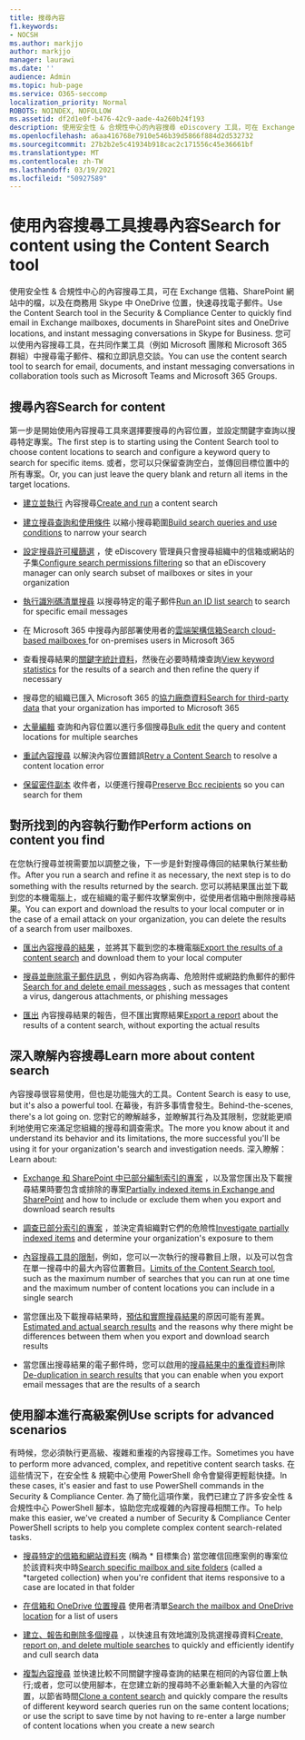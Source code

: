 ```yaml
---
title: 搜尋內容
f1.keywords:
- NOCSH
ms.author: markjjo
author: markjjo
manager: laurawi
ms.date: ''
audience: Admin
ms.topic: hub-page
ms.service: O365-seccomp
localization_priority: Normal
ROBOTS: NOINDEX, NOFOLLOW
ms.assetid: df2d1e0f-b476-42c9-aade-4a260b24f193
description: 使用安全性 & 合規性中心的內容搜尋 eDiscovery 工具，可在 Exchange 信箱、SharePoint 網站中的檔，以及在商務用 Skype 中 OneDrive 位置和立即訊息交談中快速尋找電子郵件。
ms.openlocfilehash: a6aa416768e7910e546b39d5866f884d2d532732
ms.sourcegitcommit: 27b2b2e5c41934b918cac2c171556c45e36661bf
ms.translationtype: MT
ms.contentlocale: zh-TW
ms.lasthandoff: 03/19/2021
ms.locfileid: "50927589"
---
```

# <a name="search-for-content-using-the-content-search-tool"></a><span data-ttu-id="45420-103">使用內容搜尋工具搜尋內容</span><span class="sxs-lookup"><span data-stu-id="45420-103">Search for content using the Content Search tool</span></span>

<span data-ttu-id="45420-104">使用安全性 & 合規性中心的內容搜尋工具，可在 Exchange 信箱、SharePoint 網站中的檔，以及在商務用 Skype 中 OneDrive 位置，快速尋找電子郵件。</span><span class="sxs-lookup"><span data-stu-id="45420-104">Use the Content Search tool in the Security & Compliance Center to quickly find email in Exchange mailboxes, documents in SharePoint sites and OneDrive locations, and instant messaging conversations in Skype for Business.</span></span> <span data-ttu-id="45420-105">您可以使用內容搜尋工具，在共同作業工具（例如 Microsoft 團隊和 Microsoft 365 群組）中搜尋電子郵件、檔和立即訊息交談。</span><span class="sxs-lookup"><span data-stu-id="45420-105">You can use the content search tool to search for email, documents, and instant messaging conversations in collaboration tools such as Microsoft Teams and Microsoft 365 Groups.</span></span>
  
## <a name="search-for-content"></a><span data-ttu-id="45420-106">搜尋內容</span><span class="sxs-lookup"><span data-stu-id="45420-106">Search for content</span></span>

<span data-ttu-id="45420-107">第一步是開始使用內容搜尋工具來選擇要搜尋的內容位置，並設定關鍵字查詢以搜尋特定專案。</span><span class="sxs-lookup"><span data-stu-id="45420-107">The first step is to starting using the Content Search tool to choose content locations to search and configure a keyword query to search for specific items.</span></span> <span data-ttu-id="45420-108">或者，您可以只保留查詢空白，並傳回目標位置中的所有專案。</span><span class="sxs-lookup"><span data-stu-id="45420-108">Or, you can just leave the query blank and return all items in the target locations.</span></span>
  
- <span data-ttu-id="45420-109">[建立並執行](content-search.md) 內容搜尋</span><span class="sxs-lookup"><span data-stu-id="45420-109">[Create and run](content-search.md) a content search</span></span> 

- <span data-ttu-id="45420-110">[建立搜尋查詢和使用條件](keyword-queries-and-search-conditions.md) 以縮小搜尋範圍</span><span class="sxs-lookup"><span data-stu-id="45420-110">[Build search queries and use conditions](keyword-queries-and-search-conditions.md) to narrow your search</span></span> 

- <span data-ttu-id="45420-111">[設定搜尋許可權篩選](permissions-filtering-for-content-search.md) ，使 eDiscovery 管理員只會搜尋組織中的信箱或網站的子集</span><span class="sxs-lookup"><span data-stu-id="45420-111">[Configure search permissions filtering](permissions-filtering-for-content-search.md) so that an eDiscovery manager can only search subset of mailboxes or sites in your organization</span></span> 

- <span data-ttu-id="45420-112">[執行識別碼清單搜尋](csv-file-for-an-id-list-content-search.md) 以搜尋特定的電子郵件</span><span class="sxs-lookup"><span data-stu-id="45420-112">[Run an ID list search](csv-file-for-an-id-list-content-search.md) to search for specific email messages</span></span> 

- <span data-ttu-id="45420-113">在 Microsoft 365 中搜尋內部部署使用者的[雲端架構信箱](search-cloud-based-mailboxes-for-on-premises-users.md)</span><span class="sxs-lookup"><span data-stu-id="45420-113">[Search cloud-based mailboxes ](search-cloud-based-mailboxes-for-on-premises-users.md) for on-premises users in Microsoft 365</span></span>

- <span data-ttu-id="45420-114">查看搜尋結果的[關鍵字統計資料](view-keyword-statistics-for-content-search.md)，然後在必要時精煉查詢</span><span class="sxs-lookup"><span data-stu-id="45420-114">[View keyword statistics](view-keyword-statistics-for-content-search.md) for the results of a search and then refine the query if necessary</span></span>

- <span data-ttu-id="45420-115">搜尋您的組織已匯入 Microsoft 365 的[協力廠商資料](use-content-search-to-search-third-party-data-that-was-imported.md)</span><span class="sxs-lookup"><span data-stu-id="45420-115">[Search for third-party data](use-content-search-to-search-third-party-data-that-was-imported.md) that your organization has imported to Microsoft 365</span></span>

- <span data-ttu-id="45420-116">[大量編輯](bulk-edit-content-searches.md) 查詢和內容位置以進行多個搜尋</span><span class="sxs-lookup"><span data-stu-id="45420-116">[Bulk edit](bulk-edit-content-searches.md) the query and content locations for multiple searches</span></span>

- <span data-ttu-id="45420-117">[重試內容搜尋](retry-failed-content-search.md) 以解決內容位置錯誤</span><span class="sxs-lookup"><span data-stu-id="45420-117">[Retry a Content Search](retry-failed-content-search.md) to resolve a content location error</span></span>

- <span data-ttu-id="45420-118">[保留密件副本](/exchange/policy-and-compliance/holds/preserve-bcc-recipients-and-group-members) 收件者，以便進行搜尋</span><span class="sxs-lookup"><span data-stu-id="45420-118">[Preserve Bcc recipients](/exchange/policy-and-compliance/holds/preserve-bcc-recipients-and-group-members) so you can search for them</span></span> 

## <a name="perform-actions-on-content-you-find"></a><span data-ttu-id="45420-119">對所找到的內容執行動作</span><span class="sxs-lookup"><span data-stu-id="45420-119">Perform actions on content you find</span></span>

<span data-ttu-id="45420-120">在您執行搜尋並視需要加以調整之後，下一步是針對搜尋傳回的結果執行某些動作。</span><span class="sxs-lookup"><span data-stu-id="45420-120">After you run a search and refine it as necessary, the next step is to do something with the results returned by the search.</span></span> <span data-ttu-id="45420-121">您可以將結果匯出並下載到您的本機電腦上，或在組織的電子郵件攻擊案例中，從使用者信箱中刪除搜尋結果。</span><span class="sxs-lookup"><span data-stu-id="45420-121">You can export and download the results to your local computer or in the case of a email attack on your organization, you can delete the results of a search from user mailboxes.</span></span>
  
- <span data-ttu-id="45420-122">[匯出內容搜尋的結果](export-search-results.md) ，並將其下載到您的本機電腦</span><span class="sxs-lookup"><span data-stu-id="45420-122">[Export the results of a content search](export-search-results.md) and download them to your local computer</span></span> 

- <span data-ttu-id="45420-123">[搜尋並刪除電子郵件訊息](search-for-and-delete-messages-in-your-organization.md) ，例如內容為病毒、危險附件或網路釣魚郵件的郵件</span><span class="sxs-lookup"><span data-stu-id="45420-123">[Search for and delete email messages](search-for-and-delete-messages-in-your-organization.md) , such as messages that content a virus, dangerous attachments, or phishing messages</span></span>

- <span data-ttu-id="45420-124">[匯出](export-a-content-search-report.md) 內容搜尋結果的報告，但不匯出實際結果</span><span class="sxs-lookup"><span data-stu-id="45420-124">[Export a report](export-a-content-search-report.md) about the results of a content search, without exporting the actual results</span></span> 

## <a name="learn-more-about-content-search"></a><span data-ttu-id="45420-125">深入瞭解內容搜尋</span><span class="sxs-lookup"><span data-stu-id="45420-125">Learn more about content search</span></span>

<span data-ttu-id="45420-126">內容搜尋很容易使用，但也是功能強大的工具。</span><span class="sxs-lookup"><span data-stu-id="45420-126">Content Search is easy to use, but it's also a powerful tool.</span></span> <span data-ttu-id="45420-127">在幕後，有許多事情會發生。</span><span class="sxs-lookup"><span data-stu-id="45420-127">Behind-the-scenes, there's a lot going on.</span></span> <span data-ttu-id="45420-128">您對它的瞭解越多，並瞭解其行為及其限制，您就能更順利地使用它來滿足您組織的搜尋和調查需求。</span><span class="sxs-lookup"><span data-stu-id="45420-128">The more you know about it and understand its behavior and its limitations, the more successful you'll be using it for your organization's search and investigation needs.</span></span> <span data-ttu-id="45420-129">深入瞭解：</span><span class="sxs-lookup"><span data-stu-id="45420-129">Learn about:</span></span>
  
- <span data-ttu-id="45420-130">[Exchange 和 SharePoint 中已部分編制索引的專案](partially-indexed-items-in-content-search.md) ，以及當您匯出及下載搜尋結果時要包含或排除的專案</span><span class="sxs-lookup"><span data-stu-id="45420-130">[Partially indexed items in Exchange and SharePoint](partially-indexed-items-in-content-search.md) and how to include or exclude them when you export and download search results</span></span>

- <span data-ttu-id="45420-131">[調查已部分索引的專案](investigating-partially-indexed-items-in-ediscovery.md) ，並決定貴組織對它們的危險性</span><span class="sxs-lookup"><span data-stu-id="45420-131">[Investigate partially indexed items](investigating-partially-indexed-items-in-ediscovery.md) and determine your organization's exposure to them</span></span>

- <span data-ttu-id="45420-132">[內容搜尋工具的限制](limits-for-content-search.md)，例如，您可以一次執行的搜尋數目上限，以及可以包含在單一搜尋中的最大內容位置數目。</span><span class="sxs-lookup"><span data-stu-id="45420-132">[Limits of the Content Search tool](limits-for-content-search.md), such as the maximum number of searches that you can run at one time and the maximum number of content locations you can include in a single search</span></span>

- <span data-ttu-id="45420-133">當您匯出及下載搜尋結果時，[預估和實際搜尋結果](differences-between-estimated-and-actual-ediscovery-search-results.md)的原因可能有差異。</span><span class="sxs-lookup"><span data-stu-id="45420-133">[Estimated and actual search results](differences-between-estimated-and-actual-ediscovery-search-results.md) and the reasons why there might be differences between them when you export and download search results</span></span>

- <span data-ttu-id="45420-134">當您匯出搜尋結果的電子郵件時，您可以啟用的[搜尋結果中的重復資料](de-duplication-in-ediscovery-search-results.md)刪除</span><span class="sxs-lookup"><span data-stu-id="45420-134">[De-duplication in search results](de-duplication-in-ediscovery-search-results.md) that you can enable when you export email messages that are the results of a search</span></span>

## <a name="use-scripts-for-advanced-scenarios"></a><span data-ttu-id="45420-135">使用腳本進行高級案例</span><span class="sxs-lookup"><span data-stu-id="45420-135">Use scripts for advanced scenarios</span></span>

<span data-ttu-id="45420-136">有時候，您必須執行更高級、複雜和重複的內容搜尋工作。</span><span class="sxs-lookup"><span data-stu-id="45420-136">Sometimes you have to perform more advanced, complex, and repetitive content search tasks.</span></span> <span data-ttu-id="45420-137">在這些情況下，在安全性 & 規範中心使用 PowerShell 命令會變得更輕鬆快捷。</span><span class="sxs-lookup"><span data-stu-id="45420-137">In these cases, it's easier and fast to use PowerShell commands in the Security & Compliance Center.</span></span> <span data-ttu-id="45420-138">為了簡化這項作業，我們已建立了許多安全性 & 合規性中心 PowerShell 腳本，協助您完成複雜的內容搜尋相關工作。</span><span class="sxs-lookup"><span data-stu-id="45420-138">To help make this easier, we've created a number of Security & Compliance Center PowerShell scripts to help you complete complex content search-related tasks.</span></span>
  
- <span data-ttu-id="45420-139">[搜尋特定的信箱和網站資料夾](use-content-search-for-targeted-collections.md) (稱為 \* 目標集合) 當您確信回應案例的專案位於該資料夾中時</span><span class="sxs-lookup"><span data-stu-id="45420-139">[Search specific mailbox and site folders](use-content-search-for-targeted-collections.md) (called a  \*targeted collection) when you're confident that items responsive to a case are located in that folder</span></span>

- <span data-ttu-id="45420-140">[在信箱和 OneDrive 位置搜尋](search-the-mailbox-and-onedrive-for-business-for-a-list-of-users.md) 使用者清單</span><span class="sxs-lookup"><span data-stu-id="45420-140">[Search the mailbox and OneDrive location](search-the-mailbox-and-onedrive-for-business-for-a-list-of-users.md) for a list of users</span></span> 

- <span data-ttu-id="45420-141">[建立、報告和刪除多個搜尋](create-report-on-and-delete-multiple-content-searches.md) ，以快速且有效地識別及挑選搜尋資料</span><span class="sxs-lookup"><span data-stu-id="45420-141">[Create, report on, and delete multiple searches](create-report-on-and-delete-multiple-content-searches.md) to quickly and efficiently identify and cull search data</span></span> 

- <span data-ttu-id="45420-142">[複製內容搜尋](clone-a-content-search.md) 並快速比較不同關鍵字搜尋查詢的結果在相同的內容位置上執行;或者，您可以使用腳本，在您建立新的搜尋時不必重新輸入大量的內容位置，以節省時間</span><span class="sxs-lookup"><span data-stu-id="45420-142">[Clone a content search](clone-a-content-search.md) and quickly compare the results of different keyword search queries run on the same content locations; or use the script to save time by not having to re-enter a large number of content locations when you create a new search</span></span>